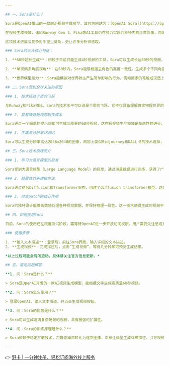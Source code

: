 ```yaml
---

## 一、Sora是什么？

Sora是OpenAI推出的一款前沿视频生成模型，其官方网站为：[OpenAI Sora](https://openai.com/sora)。

在视频生成领域，诸如Runway Gen 2、Pika等AI工具仍在努力实现几秒钟内的连贯影像，而OpenAI的Sora则已经突破了这一限制，达成了令人瞩目的60秒视频生成能力。

这项技术进展令竞争对手望尘莫及，更让许多分析师感叹。

### Sora的三大核心特征：

1. **60秒超长生成**：相较于目前只能生成4秒视频的工具，Sora可以生成长达60秒的视频，且具备连续动作和艺术性，没有生硬的感觉。

2. **单视频多角度视角**：在60秒内，Sora能够根据主角色的高度一致性，生成多个不同角度的镜头，使同一视频展现出多元化的视觉效果。

3. **世界模型能力**：Sora能模拟对世界状态产生简单影响的行为，例如画家的笔触或汉堡上的咬痕，这使得它能够理解物理世界。

## 二、Sora受到全球关注的原因

### 1. 技术经过了质的飞跃

与Runway和Pika相比，Sora的技术水平可以说是个质的飞跃。它不仅具备理解真实物理世界的能力，还可以理解自然语言，这使得与其他竞争产品间的差距愈发显著。

### 2. 显著降低短视频制作成本

Sora通过一个简单的提示词即可生成高质量的60秒视频，这在短视频生产领域是革命性的进步。它甚至支持使用已有的图片或视频片段进行扩展，颠覆了传统制作流程。

### 3. 生成高分辨率4K图片

Sora可以生成分辨率高达2048x2048的图像，再加上类似Midjourney和DALL·E的技术选择，Sora提供了更广阔的创作空间。

## 三、Sora技术原理简介

### 1. 学习大语言模型的启发

Sora受到大语言模型（Large Language Model）的启发，通过海量数据进行训练，获得了广泛的能力。这个扩散模型始于静态噪声，通过多步骤的噪声去除过程逐渐生成视频，与GPT模型类似，它使用了Transformer架构。

### 2. 颠覆性的新建模方法

Sora通过结合Diffusion和Transformer架构，创建了diffusion transformer模型。这使其可以处理多维时间、宽高比和分辨率的视频生成任务。

### 3. 时空patch的核心作用

Sora的独特设计能够高效地处理各种视觉数据，并保持物理一致性。这一技术使得生成的视频不仅现实可信，更具备3D特点和动态视觉效果。

## 四、如何使用Sora

目前，Sora的使用还在灰度测试阶段，需等待OpenAI进一步开放访问权限。用户需要先注册或升级到ChatGPT Plus。在准备过程中，确保您已设置好OpenAI账户，准备详尽的文本描述。

### 使用步骤：

1. **输入文本描述**：登录后，前往Sora界面，输入详细的文本描述。
2. **生成视频**：完成描述后，点击“生成视频”，等待几分钟即可预览生成结果。

*以上过程可能会有所更动，具体请关注官方信息更新。*

## 五、常见问题解答

**1. 问：Sora是什么？**

> Sora是OpenAI开发的一款AI视频生成模型，能根据文字生成高质量60秒视频。

**2. 问：Sora怎么使用？**

> 登录OpenAI，输入文本描述，并点击生成视频按钮。

**3. 问：Sora的优势是什么？**

> Sora可以生成高清复杂场景的视频，具有极强的扩展性。

**4. 问：Sora的训练原理是什么？**

> Sora依赖于稳定扩散技术，将静态噪声转化为连贯图像，由标注模型生成详细描述，引导视频生成。

---
```


👉 [野卡 | 一分钟注册，轻松订阅海外线上服务](https://bit.ly/bewildcard)